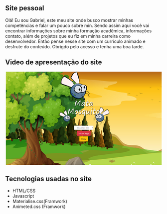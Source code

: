 <h2>Site pessoal</h2>
<p>Olá! Eu sou Gabriel, este meu site onde busco mostrar minhas competências e falar um pouco sobre min. Sendo assim
        aqui você vai encontrar informações sobre minha formação acadêmica, informações contato, além de projetos que eu
        fiz
        em minha carreira como desenvolvedor. Então pense nesse site com um currículo animado e desfrute do conteúdo.
        Obrigdo
        pelo acesso e tenha uma boa tarde.</p>
</div>

<div>
      <h2> Video de apresentação do site</h2>
      <div style="align-items: center; text-align: center;">
        <a href="https://youtu.be/9rcKEojHU4g" target="_blank" rel="noopener noreferrer">
          <img height="300px" width="500px" src="https://github.com/gabrielMarinhocd/Meu_site/blob/master/Imagens/projetos-img/App-mata-mosquito.png"
            alt="Video" />
        </a>
      </div>
</div>

<div>
      <h2>Tecnologias usadas no site</h2>
      <ul>
        <li>HTML/CSS</li>
        <li>Javascript</li>
        <li>Materialise.css(Framwork)</li>
        <li>Animeted.css (Framwork)</li>
      </ul>
</div>
